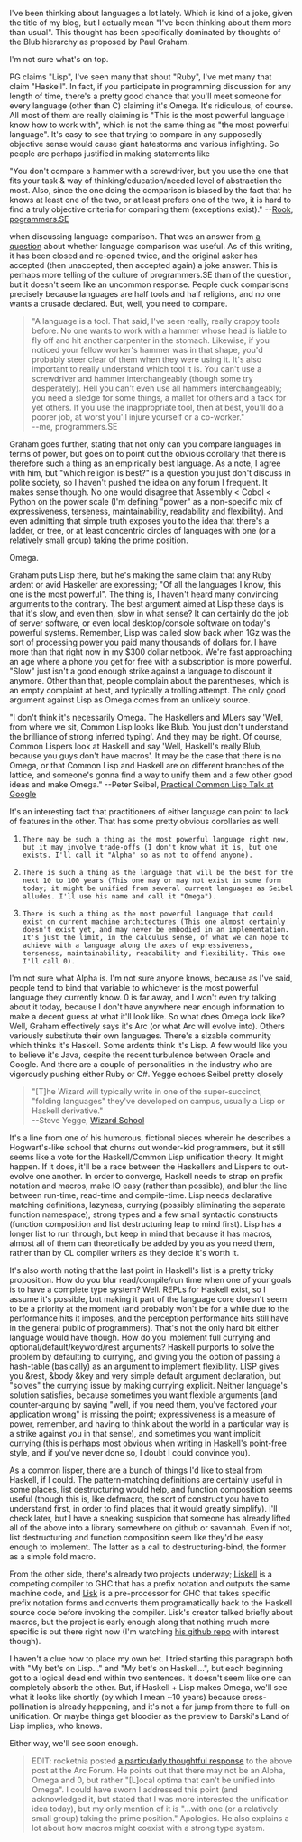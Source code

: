 I've been thinking about languages a lot lately. Which is kind of a joke, given the title of my blog, but I actually mean "I've been thinking about them more than usual". This thought has been specifically dominated by thoughts of the Blub hierarchy as proposed by Paul Graham. 

I'm not sure what's on top.

PG claims "Lisp", I've seen many that shout "Ruby", I've met many that claim "Haskell". In fact, if you participate in programming discussion for any length of time, there's a pretty good chance that you'll meet someone for every language (other than C) claiming it's Omega. It's ridiculous, of course. All most of them are really claiming is "This is the most powerful language I know how to work with", which is not the same thing as "the most powerful language". It's easy to see that trying to compare in any supposedly objective sense would cause giant hatestorms and various infighting. So people are perhaps justified in making statements like

"You don't compare a hammer with a screwdriver, but you use the one that fits your task & way of thinking/education/needed level of abstraction the most. Also, since the one doing the comparison is biased by the fact that he knows at least one of the two, or at least prefers one of the two, it is hard to find a truly objective criteria for comparing them (exceptions exist)." 
--[Rook](http://programmers.stackexchange.com/users/2439/rook), [pogrammers.SE](http://programmers.stackexchange.com/)

when discussing language comparison. That was an answer from [a question](http://programmers.stackexchange.com/questions/21891/are-language-comparisons-meaningful/21894#21894) about whether language comparison was useful. As of this writing, it has been closed and re-opened twice, and the original asker has accepted (then unaccepted, then accepted again) a joke answer. This is perhaps more telling of the culture of programmers.SE than of the question, but it doesn't seem like an uncommon response. People duck comparisons precisely because languages are half tools and half religions, and no one wants a crusade declared. But, well, you need to compare.

> "A language is a tool. That said, I've seen really, really crappy tools before. No one wants to work with a hammer whose head is liable to fly off and hit another carpenter in the stomach. Likewise, if you noticed your fellow worker's hammer was in that shape, you'd probably steer clear of them when they were using it. It's also important to really understand which tool it is. You can't use a screwdriver and hammer interchangeably (though some try desperately). Hell you can't even use all hammers interchangeably; you need a sledge for some things, a mallet for others and a tack for yet others. If you use the inappropriate tool, then at best, you'll do a poorer job, at worst you'll injure yourself or a co-worker."   
> --me, programmers.SE  

Graham goes further, stating that not only can you compare languages in terms of power, but goes on to point out the obvious corollary that there is therefore such a thing as an empirically best language. As a note, I agree with him, but "which religion is best?" is a question you just don't discuss in polite society, so I haven't pushed the idea on any forum I frequent. It makes sense though. No one would disagree that Assembly < Cobol < Python on the power scale (I'm defining "power" as a non-specific mix of expressiveness, terseness, maintainability, readability and flexibility). And even admitting that simple truth exposes you to the idea that there's a ladder, or tree, or at least concentric circles of languages with one (or a relatively small group) taking the prime position. 

Omega. 

Graham puts Lisp there, but he's making the same claim that any Ruby ardent or avid Haskeller are expressing; "Of all the languages I know, this one is the most powerful". The thing is, I haven't heard many convincing arguments to the contrary. The best argument aimed at Lisp these days is that it's slow, and even then, slow in what sense? It can certainly do the job of server software, or even local desktop/console software on today's powerful systems. Remember, Lisp was called slow back when 1Gz was the sort of processing power you paid many thousands of dollars for. I have more than that right now in my $300 dollar netbook. We're fast approaching an age where a phone you get for free with a subscription is more powerful. "Slow" just isn't a good enough strike against a language to discount it anymore. Other than that, people complain about the parentheses, which is an empty complaint at best, and typically a trolling attempt. The only good argument against Lisp as Omega comes from an unlikely source.

"I don't think it's necessarily Omega. The Haskellers and MLers say 'Well, from where we sit, Common Lisp looks like Blub. You just don't understand the brilliance of strong inferred typing'. And they may be right. Of course, Common Lispers look at Haskell and say 'Well, Haskell's really Blub, because you guys don't have macros'. It may be the case that there is no Omega, or that Common Lisp and Haskell are on different branches of the lattice, and someone's gonna find a way to unify them and a few other good ideas and make Omega." 
--Peter Seibel, [Practical Common Lisp Talk at Google](http://www.youtube.com/watch?v=VeAdryYZ7ak)

It's an interesting fact that practitioners of either language can point to lack of features in the other. That has some pretty obvious corollaries as well. 

  
1.     There may be such a thing as the most powerful language right now, but it may involve trade-offs (I don't know what it is, but one exists. I'll call it "Alpha" so as not to offend anyone). 
1.     There is such a thing as the language that will be the best for the next 10 to 100 years (This one may or may not exist in some form today; it might be unified from several current languages as Seibel alludes. I'll use his name and call it "Omega"). 
1.     There is such a thing as the most powerful language that could exist on current machine architectures (This one almost certainly doesn't exist yet, and may never be embodied in an implementation. It's just the limit, in the calculus sense, of what we can hope to achieve with a language along the axes of expressiveness, terseness, maintainability, readability and flexibility. This one I'll call 0).


I'm not sure what Alpha is. I'm not sure anyone knows, because as I've said, people tend to bind that variable to whichever is the most powerful language they currently know. 0 is far away, and I won't even try talking about it today, because I don't have anywhere near enough information to make a decent guess at what it'll look like. So what does Omega look like? Well, Graham effectively says it's Arc (or what Arc will evolve into). Others variously substitute their own languages. There's a sizable community which thinks it's Haskell. Some ardents think it's Lisp. A few would like you to believe it's Java, despite the recent turbulence between Oracle and Google. And there are a couple of personalities in the industry who are vigorously pushing either Ruby or C#. Yegge echoes Seibel pretty closely

> "[T]he Wizard will typically write in one of the super-succinct, "folding languages" they've developed on campus, usually a Lisp or Haskell derivative."   
> --Steve Yegge, [Wizard School](http://steve-yegge.blogspot.com/2006/07/wizard-school.html)  

It's a line from one of his humorous, fictional pieces wherein he describes a Hogwart's-like school that churns out wonder-kid programmers, but it still seems like a vote for the Haskell/Common Lisp unification theory. It might happen. If it does, it'll be a race between the Haskellers and Lispers to out-evolve one another. In order to converge, Haskell needs to strap on prefix notation and macros, make IO easy (rather than possible), and blur the line between run-time, read-time and compile-time. Lisp needs declarative matching definitions, lazyness, currying (possibly eliminating the separate function namespace), strong types and a few small syntactic constructs (function composition and list destructuring leap to mind first). Lisp has a longer list to run through, but keep in mind that because it has macros, almost all of them can theoretically be added by you as you need them, rather than by CL compiler writers as they decide it's worth it. 

It's also worth noting that the last point in Haskell's list is a pretty tricky proposition. How do you blur read/compile/run time when one of your goals is to have a complete type system? Well. REPLs for Haskell exist, so I assume it's possible, but making it part of the language core doesn't seem to be a priority at the moment (and probably won't be for a while due to the performance hits it imposes, and the perception performance hits still have in the general public of programmers). That's not the only hard bit either language would have though. How do you implement full currying and optional/default/keyword/rest arguments? Haskell purports to solve the problem by defaulting to currying, and giving you the option of passing a hash-table (basically) as an argument to implement flexibility. LISP gives you &rest, &body &key and very simple default argument declaration, but "solves" the currying issue by making currying explicit. Neither language's solution satisfies, because sometimes you want flexible arguments (and counter-arguing by saying "well, if you need them, you've factored your application wrong" is missing the point; expressiveness is a measure of power, remember, and having to think about the world in a particular way is a strike against you in that sense), and sometimes you want implicit currying (this is perhaps most obvious when writing in Haskell's point-free style, and if you've never done so, I doubt I could convince you).

As a common lisper, there are a bunch of things I'd like to steal from Haskell, if I could. The pattern-matching definitions are certainly useful in some places, list destructuring would help, and function composition seems useful (though this is, like defmacro, the sort of construct you have to understand first, in order to find places that it would greatly simplify). I'll check later, but I have a sneaking suspicion that someone has already lifted all of the above into a library somewhere on github or savannah. Even if not, list destructuring and function composition seem like they'd be easy enough to implement. The latter as a call to destructuring-bind, the former as a simple fold macro.

From the other side, there's already two projects underway; [Liskell](http://www.liskell.org/) is a competing compiler to GHC that has a prefix notation and outputs the same machine code, and [Lisk](http://chrisdone.com/posts/2010-11-25-lisk-lisp-haskell.html) is a pre-processor for GHC that takes specific prefix notation forms and converts them programatically back to the Haskell source code before invoking the compiler. Lisk's creator talked briefly about macros, but the project is early enough along that nothing much more specific is out there right now (I'm watching [his github repo](https://github.com/chrisdone/lisk) with interest though).

I haven't a clue how to place my own bet. I tried starting this paragraph both with "My bet's on Lisp..." and "My bet's on Haskell...", but each beginning got to a logical dead end within two sentences. It doesn't seem like one can completely absorb the other. But, if Haskell + Lisp makes Omega, we'll see what it looks like shortly (by which I mean ~10 years) because cross-pollination is already happening, and it's not a far jump from there to full-on unification. Or maybe things get bloodier as the preview to Barski's Land of Lisp implies, who knows. 

Either way, we'll see soon enough.

> EDIT: rocketnia posted [a particularly thoughtful response](http://arclanguage.org/item?id=13165) to the above post at the Arc Forum. He points out that there may not be an Alpha, Omega and 0, but rather "[L]ocal optima that can't be unified into Omega". I could have sworn I addressed this point (and acknowledged it, but stated that I was more interested the unification idea today), but my only mention of it is "...with one (or a relatively small group) taking the prime position." Apologies. He also explains a lot about how macros might coexist with a strong type system.  
